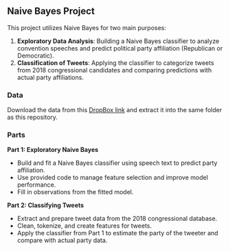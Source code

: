 ## Naive Bayes Project

This project utilizes Naive Bayes for two main purposes:

1. **Exploratory Data Analysis**: Building a Naive Bayes classifier to analyze convention speeches and predict political party affiliation (Republican or Democratic).
2. **Classification of Tweets**: Applying the classifier to categorize tweets from 2018 congressional candidates and comparing predictions with actual party affiliations.

### Data

Download the data from this [DropBox link](https://www.dropbox.com/s/mwhd2ktvtnyapwx/nb-assignment-data.zip?dl=0) and extract it into the same folder as this repository.

### Parts

**Part 1: Exploratory Naive Bayes**
- Build and fit a Naive Bayes classifier using speech text to predict party affiliation.
- Use provided code to manage feature selection and improve model performance.
- Fill in observations from the fitted model.

**Part 2: Classifying Tweets**
- Extract and prepare tweet data from the 2018 congressional database.
- Clean, tokenize, and create features for tweets.
- Apply the classifier from Part 1 to estimate the party of the tweeter and compare with actual party data.
